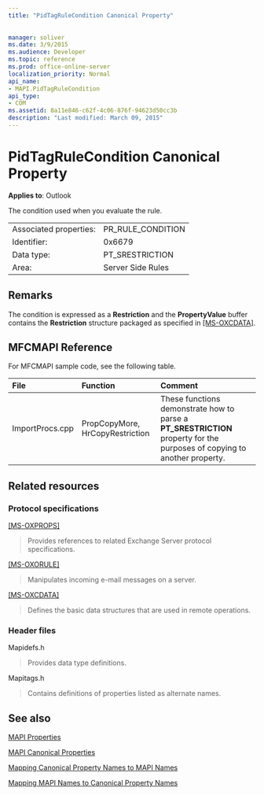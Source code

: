```yaml
---
title: "PidTagRuleCondition Canonical Property"
 
 
manager: soliver
ms.date: 3/9/2015
ms.audience: Developer
ms.topic: reference
ms.prod: office-online-server
localization_priority: Normal
api_name:
- MAPI.PidTagRuleCondition
api_type:
- COM
ms.assetid: 8a11e846-c62f-4c06-876f-94623d50cc3b
description: "Last modified: March 09, 2015"
---
```


# PidTagRuleCondition Canonical Property

  
  
**Applies to**: Outlook 
  
The condition used when you evaluate the rule.
  
|||
|:-----|:-----|
|Associated properties:  <br/> |PR_RULE_CONDITION  <br/> |
|Identifier:  <br/> |0x6679  <br/> |
|Data type:  <br/> |PT_SRESTRICTION  <br/> |
|Area:  <br/> |Server Side Rules  <br/> |
   
## Remarks

The condition is expressed as a **Restriction** and the **PropertyValue** buffer contains the **Restriction** structure packaged as specified in [[MS-OXCDATA]](http://msdn.microsoft.com/library/1afa0cd9-b1a0-4520-b623-bf15030af5d8%28Office.15%29.aspx).
  
## MFCMAPI Reference

For MFCMAPI sample code, see the following table.
  
|**File**|**Function**|**Comment**|
|:-----|:-----|:-----|
|ImportProcs.cpp  <br/> |PropCopyMore, HrCopyRestriction  <br/> |These functions demonstrate how to parse a **PT_SRESTRICTION** property for the purposes of copying to another property.  <br/> |
   
## Related resources

### Protocol specifications

[[MS-OXPROPS]](http://msdn.microsoft.com/library/f6ab1613-aefe-447d-a49c-18217230b148%28Office.15%29.aspx)
  
> Provides references to related Exchange Server protocol specifications.
    
[[MS-OXORULE]](http://msdn.microsoft.com/library/70ac9436-501e-43e2-9163-20d2b546b886%28Office.15%29.aspx)
  
> Manipulates incoming e-mail messages on a server.
    
[[MS-OXCDATA]](http://msdn.microsoft.com/library/1afa0cd9-b1a0-4520-b623-bf15030af5d8%28Office.15%29.aspx)
  
> Defines the basic data structures that are used in remote operations.
    
### Header files

Mapidefs.h
  
> Provides data type definitions.
    
Mapitags.h
  
> Contains definitions of properties listed as alternate names.
    
## See also



[MAPI Properties](mapi-properties.md)
  
[MAPI Canonical Properties](mapi-canonical-properties.md)
  
[Mapping Canonical Property Names to MAPI Names](mapping-canonical-property-names-to-mapi-names.md)
  
[Mapping MAPI Names to Canonical Property Names](mapping-mapi-names-to-canonical-property-names.md)

